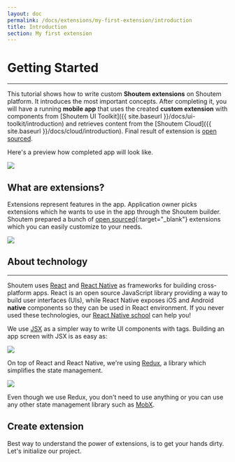 ```yaml
---
layout: doc
permalink: /docs/extensions/my-first-extension/introduction
title: Introduction
section: My first extension
---
```


# Getting Started
<hr />

This tutorial shows how to write custom **Shoutem extensions** on Shoutem platform. It introduces the most important concepts. After completing it, you will have a running **mobile app** that uses the created **custom extension** with components from [Shoutem UI Toolkit]({{ site.baseurl }}/docs/ui-toolkit/introduction) and retrieves content from the [Shoutem Cloud]({{ site.baseurl }}/docs/cloud/introduction). Final result of extension is [open sourced](https://github.com/shoutem/extension-examples/tree/master/restaurants-getting-started).

Here's a preview how completed app will look like.

<p class="image">
<img src='{{ site.baseurl }}/img/my-first-extension/extension-preview.jpg'/>
</p>

## What are extensions?

Extensions represent features in the app. Application owner picks extensions which he wants to use in the app through the Shoutem builder. Shoutem prepared a bunch of [open sourced](https://github.com/shoutem/extensions){:target="_blank"} extensions which you can easily customize to your needs.

<p class="image">
<img src='{{ site.baseurl }}/img/my-first-extension/shoutem-extensions.png'/>
</p>

## About technology

<hr />

Shoutem uses [React](https://facebook.github.io/react/) and [React Native](https://facebook.github.io/react-native/) as frameworks for building cross-platform apps. React is an open source JavaScript library providing a way to build user interfaces (UIs), while React Native exposes iOS and Android **native** components so they can be used in React environment. If you never used these technologies, our [React Native school](http://school.shoutem.com/) can help you!

We use [JSX](https://facebook.github.io/react/docs/introducing-jsx.html) as a simpler way to write UI components with tags. Building an app screen with JSX is as easy as:

<p class="image">
<img src='{{ site.baseurl }}/img/my-first-extension/jsx-component-example.png'/>
</p>

On top of React and React Native, we're using [Redux](http://redux.js.org/), a library which simplifies the state management. 

<p class="image">
<img src='{{ site.baseurl }}/img/my-first-extension/redux.png'/>
</p>

Even though we use Redux, you don't need to use anything or you can use any other state management library such as [MobX](https://github.com/mobxjs/mobx).

## Create extension
Best way to understand the power of extensions, is to get your hands dirty. Let's initialize our project.